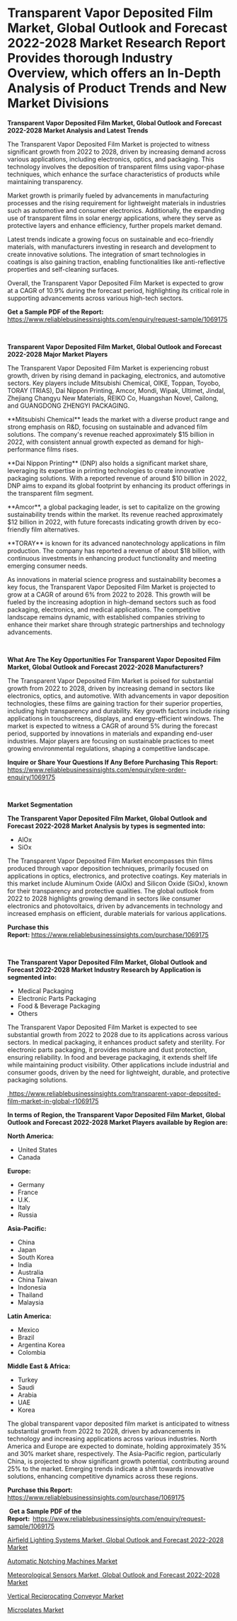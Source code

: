 <p><h1>Transparent Vapor Deposited Film Market, Global Outlook and Forecast 2022-2028 Market Research Report Provides thorough Industry Overview, which offers an In-Depth Analysis of Product Trends and New Market Divisions</h1></p><p><strong>Transparent Vapor Deposited Film Market, Global Outlook and Forecast 2022-2028 Market Analysis and Latest Trends</strong></p>
<p><p>The Transparent Vapor Deposited Film Market is projected to witness significant growth from 2022 to 2028, driven by increasing demand across various applications, including electronics, optics, and packaging. This technology involves the deposition of transparent films using vapor-phase techniques, which enhance the surface characteristics of products while maintaining transparency.</p><p>Market growth is primarily fueled by advancements in manufacturing processes and the rising requirement for lightweight materials in industries such as automotive and consumer electronics. Additionally, the expanding use of transparent films in solar energy applications, where they serve as protective layers and enhance efficiency, further propels market demand.</p><p>Latest trends indicate a growing focus on sustainable and eco-friendly materials, with manufacturers investing in research and development to create innovative solutions. The integration of smart technologies in coatings is also gaining traction, enabling functionalities like anti-reflective properties and self-cleaning surfaces.</p><p>Overall, the Transparent Vapor Deposited Film Market is expected to grow at a CAGR of 10.9% during the forecast period, highlighting its critical role in supporting advancements across various high-tech sectors.</p></p>
<p><strong>Get a Sample PDF of the Report:&nbsp;</strong> <a href="https://www.reliablebusinessinsights.com/enquiry/request-sample/1069175?utm_campaign=1109&utm_medium=2&utm_source=Github&utm_content=ia&utm_term=29102024&utm_id=transparent-vapor-deposited-film-market-global-outlook-and-forecast-2022-2028">https://www.reliablebusinessinsights.com/enquiry/request-sample/1069175</a></p>
<p>&nbsp;</p>
<p><strong>Transparent Vapor Deposited Film Market, Global Outlook and Forecast 2022-2028 Major Market Players</strong></p>
<p><p>The Transparent Vapor Deposited Film Market is experiencing robust growth, driven by rising demand in packaging, electronics, and automotive sectors. Key players include Mitsubishi Chemical, OIKE, Toppan, Toyobo, TORAY (TRIAS), Dai Nippon Printing, Amcor, Mondi, Wipak, Ultimet, Jindal, Zhejiang Changyu New Materials, REIKO Co, Huangshan Novel, Cailong, and GUANGDONG ZHENGYI PACKAGING.</p><p>**Mitsubishi Chemical** leads the market with a diverse product range and strong emphasis on R&D, focusing on sustainable and advanced film solutions. The company's revenue reached approximately $15 billion in 2022, with consistent annual growth expected as demand for high-performance films rises. </p><p>**Dai Nippon Printing** (DNP) also holds a significant market share, leveraging its expertise in printing technologies to create innovative packaging solutions. With a reported revenue of around $10 billion in 2022, DNP aims to expand its global footprint by enhancing its product offerings in the transparent film segment.</p><p>**Amcor**, a global packaging leader, is set to capitalize on the growing sustainability trends within the market. Its revenue reached approximately $12 billion in 2022, with future forecasts indicating growth driven by eco-friendly film alternatives.</p><p>**TORAY** is known for its advanced nanotechnology applications in film production. The company has reported a revenue of about $18 billion, with continuous investments in enhancing product functionality and meeting emerging consumer needs.</p><p>As innovations in material science progress and sustainability becomes a key focus, the Transparent Vapor Deposited Film Market is projected to grow at a CAGR of around 6% from 2022 to 2028. This growth will be fueled by the increasing adoption in high-demand sectors such as food packaging, electronics, and medical applications. The competitive landscape remains dynamic, with established companies striving to enhance their market share through strategic partnerships and technology advancements.</p></p>
<p>&nbsp;</p>
<p><strong>What Are The Key Opportunities For Transparent Vapor Deposited Film Market, Global Outlook and Forecast 2022-2028 Manufacturers?</strong></p>
<p><p>The Transparent Vapor Deposited Film Market is poised for substantial growth from 2022 to 2028, driven by increasing demand in sectors like electronics, optics, and automotive. With advancements in vapor deposition technologies, these films are gaining traction for their superior properties, including high transparency and durability. Key growth factors include rising applications in touchscreens, displays, and energy-efficient windows. The market is expected to witness a CAGR of around 5% during the forecast period, supported by innovations in materials and expanding end-user industries. Major players are focusing on sustainable practices to meet growing environmental regulations, shaping a competitive landscape.</p></p>
<p><strong>Inquire or Share Your Questions If Any Before Purchasing This Report:</strong> <a href="https://www.reliablebusinessinsights.com/enquiry/pre-order-enquiry/1069175?utm_campaign=1109&utm_medium=2&utm_source=Github&utm_content=ia&utm_term=29102024&utm_id=transparent-vapor-deposited-film-market-global-outlook-and-forecast-2022-2028">https://www.reliablebusinessinsights.com/enquiry/pre-order-enquiry/1069175</a></p>
<p>&nbsp;</p>
<p><strong>Market Segmentation</strong></p>
<p><strong>The Transparent Vapor Deposited Film Market, Global Outlook and Forecast 2022-2028 Market Analysis by types is segmented into:</strong></p>
<p><ul><li>AlOx</li><li>SiOx</li></ul></p>
<p><p>The Transparent Vapor Deposited Film Market encompasses thin films produced through vapor deposition techniques, primarily focused on applications in optics, electronics, and protective coatings. Key materials in this market include Aluminum Oxide (AlOx) and Silicon Oxide (SiOx), known for their transparency and protective qualities. The global outlook from 2022 to 2028 highlights growing demand in sectors like consumer electronics and photovoltaics, driven by advancements in technology and increased emphasis on efficient, durable materials for various applications.</p></p>
<p><strong>Purchase this Report:&nbsp;</strong><a href="https://www.reliablebusinessinsights.com/purchase/1069175?utm_campaign=1109&utm_medium=2&utm_source=Github&utm_content=ia&utm_term=29102024&utm_id=transparent-vapor-deposited-film-market-global-outlook-and-forecast-2022-2028">https://www.reliablebusinessinsights.com/purchase/1069175</a></p>
<p>&nbsp;</p>
<p><strong>The Transparent Vapor Deposited Film Market, Global Outlook and Forecast 2022-2028 Market Industry Research by Application is segmented into:</strong></p>
<p><ul><li>Medical Packaging</li><li>Electronic Parts Packaging</li><li>Food & Beverage Packaging</li><li>Others</li></ul></p>
<p><p>The Transparent Vapor Deposited Film Market is expected to see substantial growth from 2022 to 2028 due to its applications across various sectors. In medical packaging, it enhances product safety and sterility. For electronic parts packaging, it provides moisture and dust protection, ensuring reliability. In food and beverage packaging, it extends shelf life while maintaining product visibility. Other applications include industrial and consumer goods, driven by the need for lightweight, durable, and protective packaging solutions.</p></p>
<p><a href="https://www.reliablebusinessinsights.com/transparent-vapor-deposited-film-market-in-global-r1069175?utm_campaign=1109&utm_medium=2&utm_source=Github&utm_content=ia&utm_term=29102024&utm_id=transparent-vapor-deposited-film-market-global-outlook-and-forecast-2022-2028">&nbsp;https://www.reliablebusinessinsights.com/transparent-vapor-deposited-film-market-in-global-r1069175</a></p>
<p><strong>In terms of Region, the Transparent Vapor Deposited Film Market, Global Outlook and Forecast 2022-2028 Market Players available by Region are:</strong></p>
<p>
    <p> <strong> North America: </strong>
        <ul>
            <li>United States</li>
            <li>Canada</li>
        </ul>
        </p> 
    <p> <strong> Europe: </strong>
        <ul>
            <li>Germany</li>
            <li>France</li>
            <li>U.K.</li>
            <li>Italy</li>
            <li>Russia</li>
        </ul>
        </p> 
    <p> <strong> Asia-Pacific: </strong>
        <ul>
            <li>China</li>
            <li>Japan</li>
            <li>South Korea</li>
            <li>India</li>
            <li>Australia</li>
            <li>China Taiwan</li>
            <li>Indonesia</li>
            <li>Thailand</li>
            <li>Malaysia</li>
        </ul>
        </p> 
    <p> <strong> Latin America: </strong>
        <ul>
            <li>Mexico</li>
            <li>Brazil</li>
            <li>Argentina Korea</li>
            <li>Colombia</li>
        </ul>
        </p> 
    <p> <strong> Middle East & Africa: </strong>
        <ul>
            <li>Turkey</li>
            <li>Saudi</li>
            <li>Arabia</li>
            <li>UAE</li>
            <li>Korea</li>
        </ul>
    </p>
    </p>
<p><p>The global transparent vapor deposited film market is anticipated to witness substantial growth from 2022 to 2028, driven by advancements in technology and increasing applications across various industries. North America and Europe are expected to dominate, holding approximately 35% and 30% market share, respectively. The Asia-Pacific region, particularly China, is projected to show significant growth potential, contributing around 25% to the market. Emerging trends indicate a shift towards innovative solutions, enhancing competitive dynamics across these regions.</p></p>
<p><strong>Purchase this Report: </strong><a href="https://www.reliablebusinessinsights.com/purchase/1069175?utm_campaign=1109&utm_medium=2&utm_source=Github&utm_content=ia&utm_term=29102024&utm_id=transparent-vapor-deposited-film-market-global-outlook-and-forecast-2022-2028">https://www.reliablebusinessinsights.com/purchase/1069175</a></p>
<p>&nbsp;<strong>Get a Sample PDF of the Report:&nbsp;&nbsp;</strong><a href="https://www.reliablebusinessinsights.com/enquiry/request-sample/1069175?utm_campaign=1109&utm_medium=2&utm_source=Github&utm_content=ia&utm_term=29102024&utm_id=transparent-vapor-deposited-film-market-global-outlook-and-forecast-2022-2028">https://www.reliablebusinessinsights.com/enquiry/request-sample/1069175</a></p>
<p><strong></strong></p>
<p><p><a href="https://github.com/liz10hnbracht/Market-Research-Report-List-1/blob/main/airfield-lighting-systems-market-global-outlook-and-forecast-2022-2028-market.md?utm_campaign=1109&utm_medium=2&utm_source=Github&utm_content=ia&utm_term=29102024&utm_id=transparent-vapor-deposited-film-market-global-outlook-and-forecast-2022-2028">Airfield Lighting Systems Market, Global Outlook and Forecast 2022-2028 Market</a></p><p><a href="https://issuu.com/reportprime-2/docs/automatic-notching-machines-market-_de5ae1be369023?utm_campaign=1109&utm_medium=2&utm_source=Github&utm_content=ia&utm_term=29102024&utm_id=transparent-vapor-deposited-film-market-global-outlook-and-forecast-2022-2028">Automatic Notching Machines Market</a></p><p><a href="https://github.com/arnaudyclavinec/Market-Research-Report-List-1/blob/main/meteorological-sensors-market-global-outlook-and-forecast-2022-2028-market.md?utm_campaign=1109&utm_medium=2&utm_source=Github&utm_content=ia&utm_term=29102024&utm_id=transparent-vapor-deposited-film-market-global-outlook-and-forecast-2022-2028">Meteorological Sensors Market, Global Outlook and Forecast 2022-2028 Market</a></p><p><a href="https://www.linkedin.com/pulse/exploring-vertical-reciprocating-conveyor-market-dynamics-global-vwyoc?utm_campaign=1109&utm_medium=2&utm_source=Github&utm_content=ia&utm_term=29102024&utm_id=transparent-vapor-deposited-film-market-global-outlook-and-forecast-2022-2028">Vertical Reciprocating Conveyor Market</a></p><p><a href="https://www.linkedin.com/pulse/analyzing-global-microplates-market-growth-prospects-rgjhf?utm_campaign=1109&utm_medium=2&utm_source=Github&utm_content=ia&utm_term=29102024&utm_id=transparent-vapor-deposited-film-market-global-outlook-and-forecast-2022-2028">Microplates Market</a></p></p>